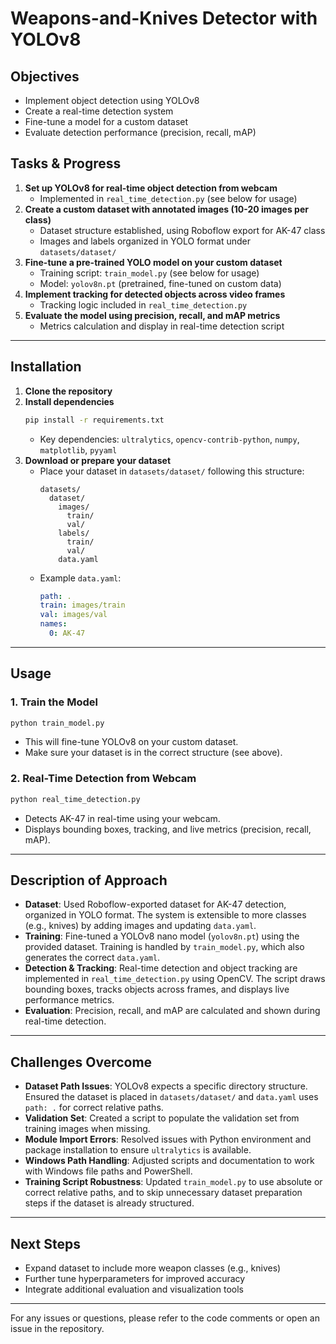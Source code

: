 # Weapons-and-Knives Detector with YOLOv8

## Objectives
- Implement object detection using YOLOv8
- Create a real-time detection system
- Fine-tune a model for a custom dataset
- Evaluate detection performance (precision, recall, mAP)

## Tasks & Progress
1. **Set up YOLOv8 for real-time object detection from webcam**  
   - Implemented in `real_time_detection.py` (see below for usage)
2. **Create a custom dataset with annotated images (10-20 images per class)**  
   - Dataset structure established, using Roboflow export for AK-47 class
   - Images and labels organized in YOLO format under `datasets/dataset/`
3. **Fine-tune a pre-trained YOLO model on your custom dataset**  
   - Training script: `train_model.py` (see below for usage)
   - Model: `yolov8n.pt` (pretrained, fine-tuned on custom data)
4. **Implement tracking for detected objects across video frames**  
   - Tracking logic included in `real_time_detection.py`
5. **Evaluate the model using precision, recall, and mAP metrics**  
   - Metrics calculation and display in real-time detection script

---

## Installation

1. **Clone the repository**
2. **Install dependencies**
   ```bash
   pip install -r requirements.txt
   ```
   - Key dependencies: `ultralytics`, `opencv-contrib-python`, `numpy`, `matplotlib`, `pyyaml`
3. **Download or prepare your dataset**
   - Place your dataset in `datasets/dataset/` following this structure:
     ```
     datasets/
       dataset/
         images/
           train/
           val/
         labels/
           train/
           val/
         data.yaml
     ```
   - Example `data.yaml`:
     ```yaml
     path: .
     train: images/train
     val: images/val
     names:
       0: AK-47
     ```

---

## Usage

### 1. Train the Model
```bash
python train_model.py
```
- This will fine-tune YOLOv8 on your custom dataset.
- Make sure your dataset is in the correct structure (see above).

### 2. Real-Time Detection from Webcam
```bash
python real_time_detection.py
```
- Detects AK-47 in real-time using your webcam.
- Displays bounding boxes, tracking, and live metrics (precision, recall, mAP).

---

## Description of Approach
- **Dataset**: Used Roboflow-exported dataset for AK-47 detection, organized in YOLO format. The system is extensible to more classes (e.g., knives) by adding images and updating `data.yaml`.
- **Training**: Fine-tuned a YOLOv8 nano model (`yolov8n.pt`) using the provided dataset. Training is handled by `train_model.py`, which also generates the correct `data.yaml`.
- **Detection & Tracking**: Real-time detection and object tracking are implemented in `real_time_detection.py` using OpenCV. The script draws bounding boxes, tracks objects across frames, and displays live performance metrics.
- **Evaluation**: Precision, recall, and mAP are calculated and shown during real-time detection.

---

## Challenges Overcome
- **Dataset Path Issues**: YOLOv8 expects a specific directory structure. Ensured the dataset is placed in `datasets/dataset/` and `data.yaml` uses `path: .` for correct relative paths.
- **Validation Set**: Created a script to populate the validation set from training images when missing.
- **Module Import Errors**: Resolved issues with Python environment and package installation to ensure `ultralytics` is available.
- **Windows Path Handling**: Adjusted scripts and documentation to work with Windows file paths and PowerShell.
- **Training Script Robustness**: Updated `train_model.py` to use absolute or correct relative paths, and to skip unnecessary dataset preparation steps if the dataset is already structured.

---

## Next Steps
- Expand dataset to include more weapon classes (e.g., knives)
- Further tune hyperparameters for improved accuracy
- Integrate additional evaluation and visualization tools

---

For any issues or questions, please refer to the code comments or open an issue in the repository.
